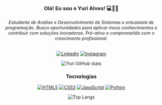 <div style="text-align: center">

### Olá! Eu sou o Yuri Alves! 💻🖐🏼
###### Estudante de Análise e Desenvolvimento de Sistemas e entusiasta de programação. Busco oportunidades para aplicar meus conhecimentos e contribuir com soluções inovadoras. Pró-ativo e comprometido com o crescimento profissional.

[![LinkedIn](https://img.shields.io/badge/LinkedIn-0077B5?style=for-the-badge&logo=linkedin&logoColor=white)](https://www.linkedin.com/in/yurialvs/) [![Instagram](https://img.shields.io/badge/Instagram-E4405F?style=for-the-badge&logo=instagram&logoColor=white)](https://www.instagram.com/_yurialvs/)

![Yuri GitHub stats](https://github-readme-stats.vercel.app/api?username=yurialvs&show_icons=true&theme=transparent)

### Tecnologias

[![HTML5](https://img.shields.io/badge/HTML5-E34F26?style=for-the-badge&logo=html5&logoColor=white)](https://github.com/yurialvs/html-css) [![CSS3](https://img.shields.io/badge/CSS3-1572B6?style=for-the-badge&logo=css3&logoColor=white)](https://github.com/yurialvs/html-css) [![JavaScript](https://img.shields.io/badge/JavaScript-323330?style=for-the-badge&logo=javascript&logoColor=F7DF1E)](https://github.com/yurialvs/javascript) [![Python](https://img.shields.io/badge/Python-3776AB?style=for-the-badge&logo=python&logoColor=white)](https://github.com/yurialvs/python)

![Top Langs](https://github-readme-stats.vercel.app/api/top-langs/?username=yurialvs&layout=compact&theme=transparent)

</div>

